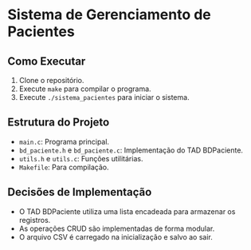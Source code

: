 # Sistema de Gerenciamento de Pacientes

## Como Executar
1. Clone o repositório.
2. Execute `make` para compilar o programa.
3. Execute `./sistema_pacientes` para iniciar o sistema.

## Estrutura do Projeto
- `main.c`: Programa principal.
- `bd_paciente.h` e `bd_paciente.c`: Implementação do TAD BDPaciente.
- `utils.h` e `utils.c`: Funções utilitárias.
- `Makefile`: Para compilação.

## Decisões de Implementação
- O TAD BDPaciente utiliza uma lista encadeada para armazenar os registros.
- As operações CRUD são implementadas de forma modular.
- O arquivo CSV é carregado na inicialização e salvo ao sair.